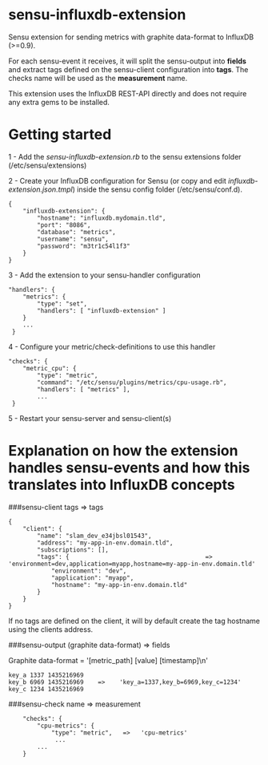 sensu-influxdb-extension
========================

Sensu extension for sending metrics with graphite data-format to InfluxDB (>=0.9).

For each sensu-event it receives, it will split the sensu-output into **fields** and extract tags
defined on the sensu-client configuration into **tags**. The checks name will be used as the
**measurement** name.

This extension uses the InfluxDB REST-API directly and does not require any extra gems to be
installed.

# Getting started

1 - Add the *sensu-influxdb-extension.rb* to the sensu extensions folder (/etc/sensu/extensions)

2 - Create your InfluxDB configuration for Sensu (or copy and edit *influxdb-extension.json.tmpl*) inside the sensu config folder (/etc/sensu/conf.d). 

```
{
    "influxdb-extension": {
        "hostname": "influxdb.mydomain.tld",
        "port": "8086",
        "database": "metrics",
        "username": "sensu",
        "password": "m3tr1c54l1f3"
    }
}
```

3 - Add the extension to your sensu-handler configuration 

```
"handlers": {
    "metrics": {
        "type": "set",
        "handlers": [ "influxdb-extension" ]
    }
    ...
 }

```

4 - Configure your metric/check-definitions to use this handler

```
"checks": {
    "metric_cpu": {
        "type": "metric",
        "command": "/etc/sensu/plugins/metrics/cpu-usage.rb",
        "handlers": [ "metrics" ],
        ...
 }
```

5 - Restart your sensu-server and sensu-client(s)


# Explanation on how the extension handles sensu-events and how this translates into InfluxDB concepts

###sensu-client tags => tags

```
{
    "client": {
        "name": "slam_dev_e34jbsl01543",
        "address": "my-app-in-env.domain.tld",
        "subscriptions": [],
        "tags": {                                      =>   'environment=dev,application=myapp,hostname=my-app-in-env.domain.tld'
            "environment": "dev",
            "application": "myapp",
            "hostname": "my-app-in-env.domain.tld"
        }
    }
}
```

If no tags are defined on the client, it will by default create the tag hostname using the clients address.

###sensu-output (graphite data-format) => fields

Graphite data-format = '[metric_path] [value] [timestamp]\n'

```
key_a 1337 1435216969
key_b 6969 1435216969    =>    'key_a=1337,key_b=6969,key_c=1234'
key_c 1234 1435216969
```

###sensu-check name => measurement

```
    "checks": {
        "cpu-metrics": {
            "type": "metric",   =>   'cpu-metrics'
             ...
        ...
    }
```


